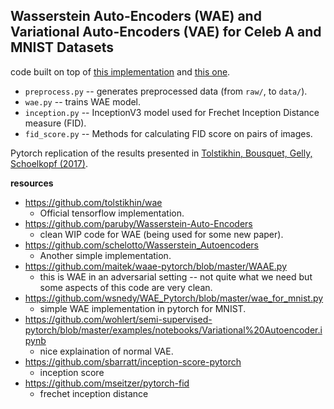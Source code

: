 Wasserstein Auto-Encoders (WAE) and Variational Auto-Encoders (VAE) for Celeb A and MNIST Datasets
--------------------------------------------------------------------------------------------------

code built on top of [this implementation](https://github.com/wohlert/semi-supervised-pytorch)
and [this one](https://github.com/bhpfelix/Variational-Autoencoder-PyTorch/blob/master/src/vanila_vae.py).

+ `preprocess.py` -- generates preprocessed data (from `raw/`, to `data/`).
+ `wae.py` -- trains WAE model.
+ `inception.py` -- InceptionV3 model used for Frechet Inception Distance measure (FID).
+ `fid_score.py` -- Methods for calculating FID score on pairs of images.

Pytorch replication of the results presented in [Tolstikhin, Bousquet, Gelly, Schoelkopf (2017)](https://arxiv.org/abs/1711.01558).


**resources**

+ https://github.com/tolstikhin/wae
    + Official tensorflow implementation.
+ https://github.com/paruby/Wasserstein-Auto-Encoders
    + clean WIP code for WAE (being used for some new paper).
+ https://github.com/schelotto/Wasserstein_Autoencoders
    + Another simple implementation.
+ https://github.com/maitek/waae-pytorch/blob/master/WAAE.py
    + this is WAE in an adversarial setting -- not quite what we need but some aspects of this code are very clean.
+ https://github.com/wsnedy/WAE_Pytorch/blob/master/wae_for_mnist.py
    + simple WAE implementation in pytorch for MNIST.
+ https://github.com/wohlert/semi-supervised-pytorch/blob/master/examples/notebooks/Variational%20Autoencoder.ipynb
    + nice explaination of normal VAE.
+ https://github.com/sbarratt/inception-score-pytorch
    + inception score
+ https://github.com/mseitzer/pytorch-fid
    + frechet inception distance

